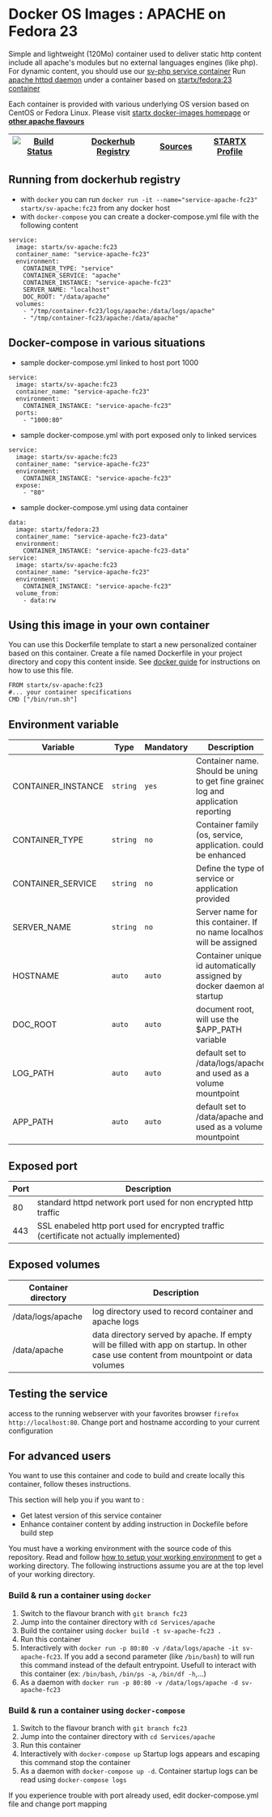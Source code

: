 <!--[metadata]>
+++
title = "STARTX Docker Services Images : APACHE on Fedora 23"
description = "Docker container with apache service based on fedora 23"
keywords = ["home, docker, startx, apache, fedora 23, centos, repository, container, swarm, compose"]
weight=3
+++
<![end-metadata]-->

# Docker OS Images : APACHE on Fedora 23

Simple and lightweight (120Mo) container used to deliver static http content include all apache's modules but no external languages engines (like php). For dynamic content, you should use our [sv-php service container](https://hub.docker.com/r/startx/sv-php)
Run [apache httpd daemon](https://httpd.apache.org/) under a container 
based on [startx/fedora:23 container](https://hub.docker.com/r/startx/fedora)

Each container is provided with various underlying OS version based on CentOS or 
Fedora Linux. Please visit [startx docker-images homepage](https://github.com/startxfr/docker-images/)
or **[other apache flavours](https://github.com/startxfr/docker-images/Services/apache/#available-flavours)**

| [![Build Status](https://travis-ci.org/startxfr/docker-images.svg)](https://travis-ci.org/startxfr/docker-images) | [Dockerhub Registry](https://hub.docker.com/r/startx/sv-apache/) | [Sources](https://github.com/startxfr/docker-images/Services/apache)             | [STARTX Profile](https://github.com/startxfr) | 
|-------------------------------------------------------------------------------------------------------------------|------------------------------------------------------------------|----------------------------------------------------------------------------------|-----------------------------------------------|

## Running from dockerhub registry

* with `docker` you can run `docker run -it --name="service-apache-fc23" startx/sv-apache:fc23` from any docker host
* with `docker-compose` you can create a docker-compose.yml file with the following content
```
service:
  image: startx/sv-apache:fc23
  container_name: "service-apache-fc23"
  environment:
    CONTAINER_TYPE: "service"
    CONTAINER_SERVICE: "apache"
    CONTAINER_INSTANCE: "service-apache-fc23"
    SERVER_NAME: "localhost"
    DOC_ROOT: "/data/apache"
  volumes:
    - "/tmp/container-fc23/logs/apache:/data/logs/apache"
    - "/tmp/container-fc23/apache:/data/apache"
```

## Docker-compose in various situations

* sample docker-compose.yml linked to host port 1000
```
service:
  image: startx/sv-apache:fc23
  container_name: "service-apache-fc23"
  environment:
    CONTAINER_INSTANCE: "service-apache-fc23"
  ports:
    - "1000:80"
```
* sample docker-compose.yml with port exposed only to linked services
```
service:
  image: startx/sv-apache:fc23
  container_name: "service-apache-fc23"
  environment:
    CONTAINER_INSTANCE: "service-apache-fc23"
  expose:
    - "80"
```
* sample docker-compose.yml using data container
```
data:
  image: startx/fedora:23
  container_name: "service-apache-fc23-data"
  environment:
    CONTAINER_INSTANCE: "service-apache-fc23-data"
service:
  image: startx/sv-apache:fc23
  container_name: "service-apache-fc23"
  environment:
    CONTAINER_INSTANCE: "service-apache-fc23"
  volume_from:
    - data:rw
```

## Using this image in your own container

You can use this Dockerfile template to start a new personalized container based on this container. Create a file named Dockerfile in your project directory and copy this content inside. See [docker guide](http://docs.docker.com/engine/reference/builder/) for instructions on how to use this file.
 ```
FROM startx/sv-apache:fc23
#... your container specifications
CMD ["/bin/run.sh"]
```

## Environment variable

| Variable                  | Type     | Mandatory | Description                                                              |
|---------------------------|----------|-----------|--------------------------------------------------------------------------|
| CONTAINER_INSTANCE        | `string` | `yes`     | Container name. Should be uning to get fine grained log and application reporting
| CONTAINER_TYPE            | `string` | `no`      | Container family (os, service, application. could be enhanced 
| CONTAINER_SERVICE         | `string` | `no`      | Define the type of service or application provided
| SERVER_NAME               | `string` | `no`      | Server name for this container. If no name localhost will be assigned
| HOSTNAME                  | `auto`   | `auto`    | Container unique id automatically assigned by docker daemon at startup
| DOC_ROOT                  | `auto`   | `auto`    | document root, will use the $APP_PATH variable
| LOG_PATH                  | `auto`   | `auto`    | default set to /data/logs/apache and used as a volume mountpoint
| APP_PATH                  | `auto`   | `auto`    | default set to /data/apache and used as a volume mountpoint

## Exposed port

| Port  | Description                                                              |
|-------|--------------------------------------------------------------------------|
| 80    | standard httpd network port used for non encrypted http traffic
| 443   | SSL enabeled http port used for encrypted traffic (certificate not actually implemented)

## Exposed volumes

| Container directory  | Description                                                              |
|----------------------|--------------------------------------------------------------------------|
| /data/logs/apache    | log directory used to record container and apache logs
| /data/apache         | data directory served by apache. If empty will be filled with app on startup. In other case use content from mountpoint or data volumes

## Testing the service

access to the running webserver with your favorites browser `firefox http://localhost:80`. Change port and hostname according to your current configuration

## For advanced users

You want to use this container and code to build and create locally this container, follow theses instructions.

This section will help you if you want to :
* Get latest version of this service container
* Enhance container content by adding instruction in Dockefile before build step

You must have a working environment with the source code of this repository. Read and follow [how to setup your working environment](https://github.com/startxfr/docker-images#setup-your-working-environment-mandatory) to get a working directory. The following instructions assume you are at the top level of your working directory.

### Build & run a container using `docker`

1. Switch to the flavour branch with `git branch fc23`
2. Jump into the container directory with `cd Services/apache`
3. Build the container using `docker build -t sv-apache-fc23 .`
4. Run this container 
  1. Interactively with `docker run -p 80:80 -v /data/logs/apache -it sv-apache-fc23`. If you add a second parameter (like `/bin/bash`) to will run this command instead of the default entrypoint. Usefull to interact with this container (ex: `/bin/bash`, `/bin/ps -a`, `/bin/df -h`,...) 
  2. As a daemon with `docker run -p 80:80 -v /data/logs/apache -d sv-apache-fc23`


### Build & run a container using `docker-compose`

1. Switch to the flavour branch with `git branch fc23`
2. Jump into the container directory with `cd Services/apache`
3. Run this container 
  1. Interactively with `docker-compose up` Startup logs appears and escaping this command stop the container
  2. As a daemon with `docker-compose up -d`. Container startup logs can be read using `docker-compose logs`

If you experience trouble with port already used, edit docker-compose.yml file and change port mapping
